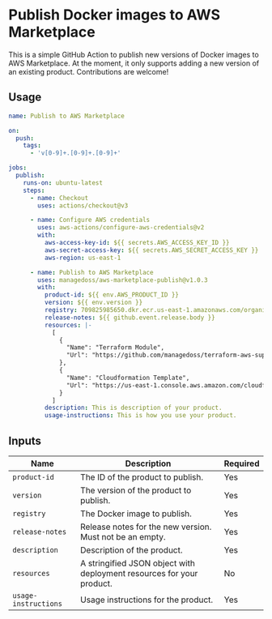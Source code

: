# Publish Docker images to AWS Marketplace


This is a simple GitHub Action to publish new versions of Docker images to AWS Marketplace.
At the moment, it only supports adding a new version of an existing product. Contributions are welcome!

## Usage

```yaml
name: Publish to AWS Marketplace

on:
  push:
    tags:
      - 'v[0-9]+.[0-9]+.[0-9]+'

jobs:
  publish:
    runs-on: ubuntu-latest
    steps:
      - name: Checkout
        uses: actions/checkout@v3

      - name: Configure AWS credentials
        uses: aws-actions/configure-aws-credentials@v2
        with:
          aws-access-key-id: ${{ secrets.AWS_ACCESS_KEY_ID }}
          aws-secret-access-key: ${{ secrets.AWS_SECRET_ACCESS_KEY }}
          aws-region: us-east-1

      - name: Publish to AWS Marketplace
        uses: managedoss/aws-marketplace-publish@v1.0.3
        with:
          product-id: ${{ env.AWS_PRODUCT_ID }}
          version: ${{ env.version }}
          registry: 709825985650.dkr.ecr.us-east-1.amazonaws.com/organization/repo:${{ env.version }}
          release-notes: ${{ github.event.release.body }}
          resources: |-
            [
              {
                "Name": "Terraform Module",
                "Url": "https://github.com/managedoss/terraform-aws-superset"
              },
              {
                "Name": "Cloudformation Template",
                "Url": "https://us-east-1.console.aws.amazon.com/cloudformation/home#/stacks/quickcreate?templateUrl=https://managedoss-shared-web-assets.s3.amazonaws.com/cloudformation.yml"
              }
            ]
          description: This is description of your product.
          usage-instructions: This is how you use your product.
```

## Inputs

| Name | Description | Required |
| --- | --- | --- |
| `product-id` | The ID of the product to publish. | Yes |
| `version` | The version of the product to publish. | Yes |
| `registry` | The Docker image to publish. | Yes |
| `release-notes` | Release notes for the new version. Must not be an empty. | Yes |
| `description` | Description of the product. | Yes |
| `resources` | A stringified JSON object with deployment resources for your product. | No |
| `usage-instructions` | Usage instructions for the product. | Yes |
